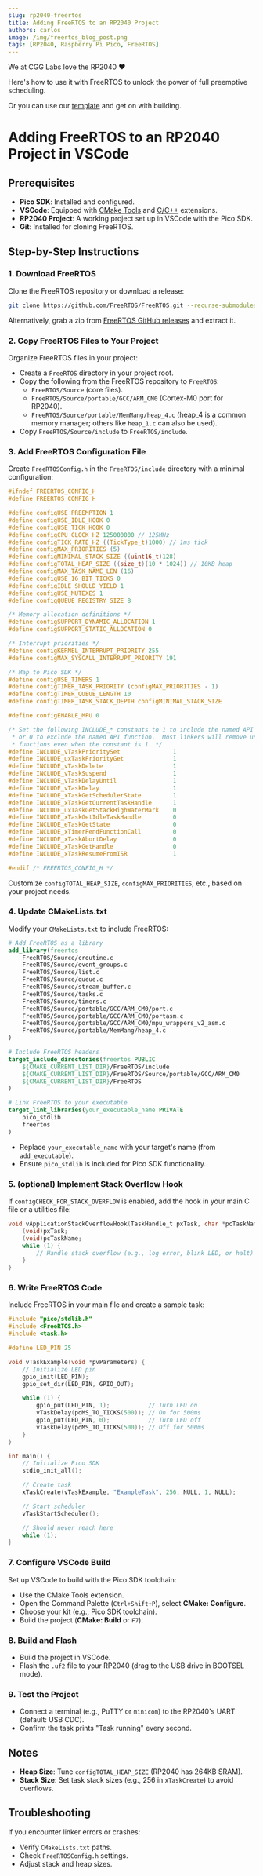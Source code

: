 ```yaml
---
slug: rp2040-freertos
title: Adding FreeRTOS to an RP2040 Project
authors: carlos
image: /img/freertos_blog_post.png
tags: [RP2040, Raspberry Pi Pico, FreeRTOS]
---
```


We at CGG Labs love the RP2040 :heart: 

Here's how to use it with FreeRTOS to unlock the power of full preemptive scheduling.

<!-- truncate -->
Or you can use our [template](https://github.com/cgglabs/Pico-FreeRTOS) and get on with building. 

# Adding FreeRTOS to an RP2040 Project in VSCode

## Prerequisites

- **Pico SDK**: Installed and configured.
- **VSCode**: Equipped with [CMake Tools](https://marketplace.visualstudio.com/items?itemName=ms-vscode.cmake-tools) and [C/C++](https://marketplace.visualstudio.com/items?itemName=ms-vscode.cpptools) extensions.
- **RP2040 Project**: A working project set up in VSCode with the Pico SDK.
- **Git**: Installed for cloning FreeRTOS.

## Step-by-Step Instructions

### 1. Download FreeRTOS

Clone the FreeRTOS repository or download a release:

```bash
git clone https://github.com/FreeRTOS/FreeRTOS.git --recurse-submodules
```

Alternatively, grab a zip from [FreeRTOS GitHub releases](https://github.com/FreeRTOS/FreeRTOS/releases) and extract it.

### 2. Copy FreeRTOS Files to Your Project

Organize FreeRTOS files in your project:

- Create a `FreeRTOS` directory in your project root.
- Copy the following from the FreeRTOS repository to `FreeRTOS`:
  - `FreeRTOS/Source` (core files).
  - `FreeRTOS/Source/portable/GCC/ARM_CM0` (Cortex-M0 port for RP2040).
  - `FreeRTOS/Source/portable/MemMang/heap_4.c` (heap_4 is a common memory manager; others like `heap_1.c` can also be used).
- Copy `FreeRTOS/Source/include` to `FreeRTOS/include`.

### 3. Add FreeRTOS Configuration File

Create `FreeRTOSConfig.h` in the `FreeRTOS/include` directory with a minimal configuration:

```c
#ifndef FREERTOS_CONFIG_H
#define FREERTOS_CONFIG_H

#define configUSE_PREEMPTION 1
#define configUSE_IDLE_HOOK 0
#define configUSE_TICK_HOOK 0
#define configCPU_CLOCK_HZ 125000000 // 125MHz
#define configTICK_RATE_HZ ((TickType_t)1000) // 1ms tick
#define configMAX_PRIORITIES (5)
#define configMINIMAL_STACK_SIZE ((uint16_t)128)
#define configTOTAL_HEAP_SIZE ((size_t)(10 * 1024)) // 10KB heap
#define configMAX_TASK_NAME_LEN (16)
#define configUSE_16_BIT_TICKS 0
#define configIDLE_SHOULD_YIELD 1
#define configUSE_MUTEXES 1
#define configQUEUE_REGISTRY_SIZE 8

/* Memory allocation definitions */
#define configSUPPORT_DYNAMIC_ALLOCATION 1
#define configSUPPORT_STATIC_ALLOCATION 0

/* Interrupt priorities */
#define configKERNEL_INTERRUPT_PRIORITY 255
#define configMAX_SYSCALL_INTERRUPT_PRIORITY 191

/* Map to Pico SDK */
#define configUSE_TIMERS 1
#define configTIMER_TASK_PRIORITY (configMAX_PRIORITIES - 1)
#define configTIMER_QUEUE_LENGTH 10
#define configTIMER_TASK_STACK_DEPTH configMINIMAL_STACK_SIZE

#define configENABLE_MPU 0

/* Set the following INCLUDE_* constants to 1 to include the named API function,
 * or 0 to exclude the named API function.  Most linkers will remove unused
 * functions even when the constant is 1. */
#define INCLUDE_vTaskPrioritySet               1
#define INCLUDE_uxTaskPriorityGet              1
#define INCLUDE_vTaskDelete                    1
#define INCLUDE_vTaskSuspend                   1
#define INCLUDE_vTaskDelayUntil                1
#define INCLUDE_vTaskDelay                     1
#define INCLUDE_xTaskGetSchedulerState         1
#define INCLUDE_xTaskGetCurrentTaskHandle      1
#define INCLUDE_uxTaskGetStackHighWaterMark    0
#define INCLUDE_xTaskGetIdleTaskHandle         0
#define INCLUDE_eTaskGetState                  0
#define INCLUDE_xTimerPendFunctionCall         0
#define INCLUDE_xTaskAbortDelay                0
#define INCLUDE_xTaskGetHandle                 0
#define INCLUDE_xTaskResumeFromISR             1

#endif /* FREERTOS_CONFIG_H */
```

Customize `configTOTAL_HEAP_SIZE`, `configMAX_PRIORITIES`, etc., based on your project needs.

### 4. Update CMakeLists.txt

Modify your `CMakeLists.txt` to include FreeRTOS:

```cmake
# Add FreeRTOS as a library
add_library(freertos
    FreeRTOS/Source/croutine.c
    FreeRTOS/Source/event_groups.c
    FreeRTOS/Source/list.c
    FreeRTOS/Source/queue.c
    FreeRTOS/Source/stream_buffer.c
    FreeRTOS/Source/tasks.c
    FreeRTOS/Source/timers.c
    FreeRTOS/Source/portable/GCC/ARM_CM0/port.c
    FreeRTOS/Source/portable/GCC/ARM_CM0/portasm.c
    FreeRTOS/Source/portable/GCC/ARM_CM0/mpu_wrappers_v2_asm.c
    FreeRTOS/Source/portable/MemMang/heap_4.c
)

# Include FreeRTOS headers
target_include_directories(freertos PUBLIC
    ${CMAKE_CURRENT_LIST_DIR}/FreeRTOS/include
    ${CMAKE_CURRENT_LIST_DIR}/FreeRTOS/Source/portable/GCC/ARM_CM0
    ${CMAKE_CURRENT_LIST_DIR}/FreeRTOS
)

# Link FreeRTOS to your executable
target_link_libraries(your_executable_name PRIVATE
    pico_stdlib
    freertos
)
```

- Replace `your_executable_name` with your target's name (from `add_executable`).
- Ensure `pico_stdlib` is included for Pico SDK functionality.

### 5. (optional) Implement Stack Overflow Hook

If `configCHECK_FOR_STACK_OVERFLOW` is enabled, add the hook in your main C file or a utilities file:

```c
void vApplicationStackOverflowHook(TaskHandle_t pxTask, char *pcTaskName) {
    (void)pxTask;
    (void)pcTaskName;
    while (1) {
        // Handle stack overflow (e.g., log error, blink LED, or halt)
    }
}
```

### 6. Write FreeRTOS Code

Include FreeRTOS in your main file and create a sample task:

```c
#include "pico/stdlib.h"
#include <FreeRTOS.h>
#include <task.h>

#define LED_PIN 25

void vTaskExample(void *pvParameters) {
    // Initialize LED pin
    gpio_init(LED_PIN);
    gpio_set_dir(LED_PIN, GPIO_OUT);

    while (1) {
        gpio_put(LED_PIN, 1);           // Turn LED on
        vTaskDelay(pdMS_TO_TICKS(500)); // On for 500ms
        gpio_put(LED_PIN, 0);           // Turn LED off
        vTaskDelay(pdMS_TO_TICKS(500)); // Off for 500ms
    }
}

int main() {
    // Initialize Pico SDK
    stdio_init_all();

    // Create task
    xTaskCreate(vTaskExample, "ExampleTask", 256, NULL, 1, NULL);

    // Start scheduler
    vTaskStartScheduler();

    // Should never reach here
    while (1);
}

```

### 7. Configure VSCode Build

Set up VSCode to build with the Pico SDK toolchain:

- Use the CMake Tools extension.
- Open the Command Palette (`Ctrl+Shift+P`), select **CMake: Configure**.
- Choose your kit (e.g., Pico SDK toolchain).
- Build the project (**CMake: Build** or `F7`).

### 8. Build and Flash

- Build the project in VSCode.
- Flash the `.uf2` file to your RP2040 (drag to the USB drive in BOOTSEL mode).

### 9. Test the Project

- Connect a terminal (e.g., PuTTY or `minicom`) to the RP2040's UART (default: USB CDC).
- Confirm the task prints "Task running" every second.

## Notes

- **Heap Size**: Tune `configTOTAL_HEAP_SIZE` (RP2040 has 264KB SRAM).
- **Stack Size**: Set task stack sizes (e.g., 256 in `xTaskCreate`) to avoid overflows.

## Troubleshooting

If you encounter linker errors or crashes:
- Verify `CMakeLists.txt` paths.
- Check `FreeRTOSConfig.h` settings.
- Adjust stack and heap sizes.
